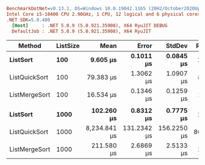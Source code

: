 ```ini

BenchmarkDotNet=v0.13.1, OS=Windows 10.0.19042.1165 (20H2/October2020Update)
Intel Core i5-10400 CPU 2.90GHz, 1 CPU, 12 logical and 6 physical cores
.NET SDK=5.0.400
  [Host]     : .NET 5.0.9 (5.0.921.35908), X64 RyuJIT DEBUG
  DefaultJob : .NET 5.0.9 (5.0.921.35908), X64 RyuJIT


```

| Method        | ListSize |           Mean |         Error |        StdDev |    Ratio |  RatioSD |       Gen 0 |      Gen 1 |  Allocated |
| ------------- | -------- | -------------: | ------------: | ------------: | -------: | -------: | ----------: | ---------: | ---------: |
| **ListSort**  | **100**  |   **9.605 μs** | **0.1011 μs** | **0.0845 μs** | **1.00** | **0.00** |  **1.9073** | **0.0305** |  **12 KB** |
| ListQuickSort | 100      |      79.383 μs |     1.3062 μs |     1.0907 μs |     8.27 |     0.15 |     64.3311 |     1.2207 |     395 KB |
| ListMergeSort | 100      |      16.534 μs |     0.1346 μs |     0.1259 μs |     1.72 |     0.01 |      5.2490 |     0.0916 |      32 KB |
|               |          |                |               |               |          |          |             |            |            |
| **ListSort**  | **1000** | **102.260 μs** | **0.8312 μs** | **0.7775 μs** | **1.00** | **0.00** | **18.5547** | **2.8076** | **114 KB** |
| ListQuickSort | 1000     |   8,234.841 μs |   131.2342 μs |   156.2250 μs |    80.62 |     2.08 |   6234.3750 |   546.8750 |  38,237 KB |
| ListMergeSort | 1000     |     211.580 μs |     2.6869 μs |     2.5133 μs |     2.07 |     0.04 |     68.6035 |    13.4277 |     422 KB |
